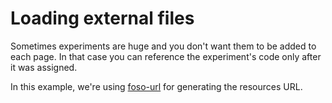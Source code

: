 # Loading external files

Sometimes experiments are huge and you don't want them to be added to each page. In that case you can reference the experiment's code only after it was assigned.

In this example, we're using [foso-url](https://github.com/fosojs/foso-url) for generating the resources URL.

